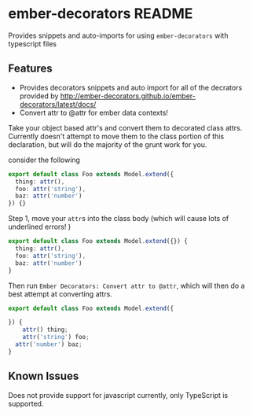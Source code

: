 # ember-decorators README

Provides snippets and auto-imports for using `ember-decorators` with typescript files

## Features

- Provides decorators snippets and auto import for all of the decrators provided by http://ember-decorators.github.io/ember-decorators/latest/docs/
- Convert attr to @attr for ember data contexts!

Take your object based attr's and convert them to decorated class attrs. Currently doesn't attempt to move them to the class portion of this declaration, but will do the majority of the grunt work for you.

consider the following

```ts
export default class Foo extends Model.extend({
  thing: attr(),
  foo: attr('string'),
  baz: attr('number')
}) {}
```

Step 1, move your `attr`s into the class body (which will cause lots of underlined errors! )  

```ts
export default class Foo extends Model.extend({}) {
  thing: attr(),
  foo: attr('string'),
  baz: attr('number')
}
```

Then run `Ember Decorators: Convert attr to @attr`, which will then do a best attempt at converting attrs.  

```ts
export default class Foo extends Model.extend({

}) {
	attr() thing;
	attr('string') foo;
  attr('number') baz;
}
```

## Known Issues

Does not provide support for javascript currently, only TypeScript is supported.
